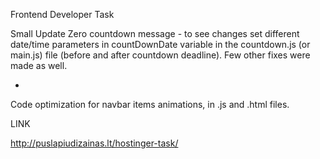 Frontend Developer Task

Small Update
Zero countdown message - to see changes set different date/time parameters in countDownDate variable in the countdown.js (or main.js) file (before and after countdown deadline).
Few other fixes were made as well.

+
Code optimization for navbar items animations, in .js and .html files.

LINK

http://puslapiudizainas.lt/hostinger-task/


